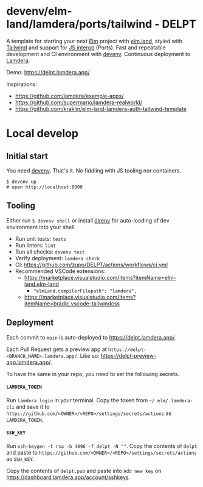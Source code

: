 # devenv/elm-land/lamdera/ports/tailwind - DELPT

A template for starting your next [Elm](https://elm-lang.org/) project with
[elm.land](https://elm.land/), styled with [Tailwind](https://tailwindcss.com/)
and support for [JS interop](https://elm.land/guide/working-with-js) (Ports).
Fast and repeatable development and CI environment with
[devenv](https://devenv.sh/). Continuous deployment to
[Lamdera](https://lamdera.com/).

Demo: https://delpt.lamdera.app/

Inspirations:

- https://github.com/lamdera/example-apps/
- https://github.com/supermario/lamdera-realworld/
- https://github.com/kraklin/elm-land-lamdera-auth-tailwind-template

# Local develop

## Initial start

You need [devenv](https://devenv.sh/). That's it. No fiddling with JS tooling
nor containers.

```console
$ devenv up
# open http://localhost:8000
```

## Tooling

Either run `$ devenv shell` or install [direnv](https://direnv.net/) for
auto-loading of dev environment into your shell.

- Run unit tests: `tests`
- Run linters: `lint`
- Run all checks: `devenv test`
- Verify deployment: `lamdera check`
- CI: https://github.com/zupo/DELPT/actions/workflows/ci.yml
- Recommended VSCode extensions:
  - https://marketplace.visualstudio.com/items?itemName=elm-land.elm-land
    - `"elmLand.compilerFilepath": "lamdera",`
  - https://marketplace.visualstudio.com/items?itemName=bradlc.vscode-tailwindcss

## Deployment

Each commit to `main` is auto-deployed to https://delpt.lamdera.app/.

Each Pull Request gets a preview app at
`https://delpt-<BRANCH_NAME>.lamdera.app/`. Like so:
https://delpt-preview-app.lamdera.app/.

To have the same in your repo, you need to set the following secrets.

#### `LAMDERA_TOKEN`

Run `lamdera login` in your terminal. Copy the token from `~/.elm/.lamdera-cli`
and save it to `https://github.com/<OWNER>/<REPO>/settings/secrets/actions` as
`LAMDERA_TOKEN`.

#### `SSH_KEY`

Run `ssh-keygen -t rsa -b 4096 -f delpt -N ""`. Copy the contents of `delpt` and
paste to `https://github.com/<OWNER>/<REPO>/settings/secrets/actions` as
`SSH_KEY`.

Copy the contents of `delpt.pub` and paste into `Add new key` on
https://dashboard.lamdera.app/account/sshkeys.
